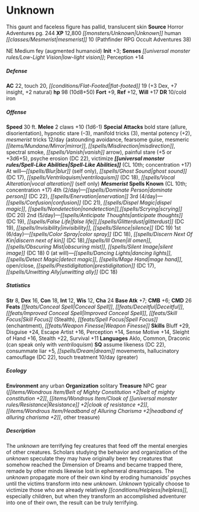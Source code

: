 ﻿---
cssclass: [monsters]

---

# Unknown
This gaunt and faceless figure has pallid, translucent skin
**Source** Horror Adventures pg. 244
**XP** 12,800
_[[monsters/Unknown|Unknown]]_ human _[[classes/Mesmerist|mesmerist]]_ 10 (Pathfinder RPG Occult Adventures 38)

NE Medium fey (augmented humanoid)
**Init** +3; **Senses** _[[universal monster rules/Low-Light Vision|low-light vision]]_; Perception +14

##### Defense

**AC** 22, touch 20, _[[conditions/Flat-Footed|flat-footed]]_ 19 (+3 Dex, +7 insight, +2 natural)
**hp** 98 (10d8+50)
**Fort** +9, **Ref** +12, **Will** +17
**DR** 10/cold iron

##### Offense
**Speed** 30 ft.
**Melee** 2 claws +10 (1d6-1)
**Special Attacks** bold stare (allure, disorientation), hypnotic stare (–3), manifold tricks (3), mental potency (+2), _mesmerist_ tricks 12/day (astounding avoidance, fearsome guise, mesmeric _[[items/Mundane/Mirror|mirror]]_, _[[spells/Misdirection|misdirection]]_, spectral smoke, _[[spells/Vanish|vanish]]_ arrow), painful stare (+5 or +3d6+5), psyche erosion (DC 22), victimize
**_[[universal monster rules/Spell-Like Abilities|Spell-Like Abilities]]_** (CL 10th; concentration +17)
At will—_[[spells/Blur|blur]]_ (self only), _[[spells/Ghost Sound|ghost sound]]_ (DC 17), _[[spells/Ventriloquism|ventriloquism]]_ (DC 18), _[[spells/Vocal Alteration|vocal alteration]]_ (self only)
**_Mesmerist_ Spells Known** (CL 10th; concentration +17)
4th (2/day)—_[[spells/Dominate Person|dominate person]]_ (DC 22), _[[spells/Enervation|enervation]]_
3rd (4/day)—_[[spells/Confusion|confusion]]_ (DC 21), _[[spells/Dispel Magic|dispel magic]]_, _[[spells/Nondetection|nondetection]]_,_[[spells/Scrying|scrying]]_ (DC 20)
2nd (5/day)—_[[spells/Anticipate Thoughts|anticipate thoughts]]_ (DC 19), _[[spells/False Life|false life]]_,_[[spells/Glitterdust|glitterdust]]_ (DC 19), _[[spells/Invisibility|invisibility]]_, _[[spells/Silence|silence]]_ (DC 19)
1st (6/day)—_[[spells/Color Spray|color spray]]_ (DC 18), _[[spells/Discern Next Of Kin|discern next of kin]]_ (DC 18),_[[spells/Ill Omen|ill omen]]_, _[[spells/Obscuring Mist|obscuring mist]]_, _[[spells/Silent Image|silent image]]_ (DC 18)
0 (at will)—_[[spells/Dancing Lights|dancing lights]]_, _[[spells/Detect Magic|detect magic]]_, _[[spells/Mage Hand|mage hand]]_, open/close, _[[spells/Prestidigitation|prestidigitation]]_ (DC 17), _[[spells/Unwitting Ally|unwitting ally]]_ (DC 18)

##### Statistics
**Str** 8, **Dex** 16, **Con** 18, **Int** 12, **Wis** 12, **Cha** 24
**Base Atk** +7; **CMB** +6; **CMD** 26
**Feats** _[[feats/Conceal Spell|Conceal Spell]]_, _[[feats/Deceitful|Deceitful]]_, _[[feats/Improved Conceal Spell|Improved Conceal Spell]]_, _[[feats/Skill Focus|Skill Focus]]_ (Stealth), _[[feats/Spell Focus|Spell Focus]]_ (enchantment), _[[feats/Weapon Finesse|Weapon Finesse]]_
**Skills** Bluff +29, Disguise +24, Escape Artist +16, Perception +14, Sense Motive +14, Sleight of Hand +16, Stealth +22, Survival +11
**Languages** Aklo, Common, Draconic (can speak only with _ventriloquism_)
**SQ** assume likeness (DC 22), consummate liar +5, _[[spells/Dream|dream]]_ movements, hallucinatory camouflage (DC 22), touch treatment 10/day (greater)

##### Ecology

**Environment** any urban
**Organization** solitary
**Treasure** NPC gear (_[[items/Wondrous Item/Belt of Mighty Constitution +2|belt of mighty constitution +2]]_, _[[items/Wondrous Item/Cloak of _[[universal monster rules/Resistance|Resistance]]_ +2|cloak of _resistance_ +2]]_, _[[items/Wondrous Item/Headband of Alluring Charisma +2|headband of alluring charisma +2]]_, other treasure)

##### Description

The _unknown_ are terrifying fey creatures that feed off the mental energies of other creatures. Scholars studying the behavior and organization of the _unknown_ speculate they may have originally been fey creatures that somehow reached the Dimension of Dreams and became trapped there, remade by other minds likewise lost in ephemeral dreamscapes. The _unknown_ propagate more of their own kind by eroding humanoids’ psyches until the victims transform into new _unknown_. _Unknown_ typically choose to victimize those who are already relatively _[[conditions/Helpless|helpless]]_, especially children, but when they transform an accomplished adventurer into one of their own, the result can be truly terrifying.